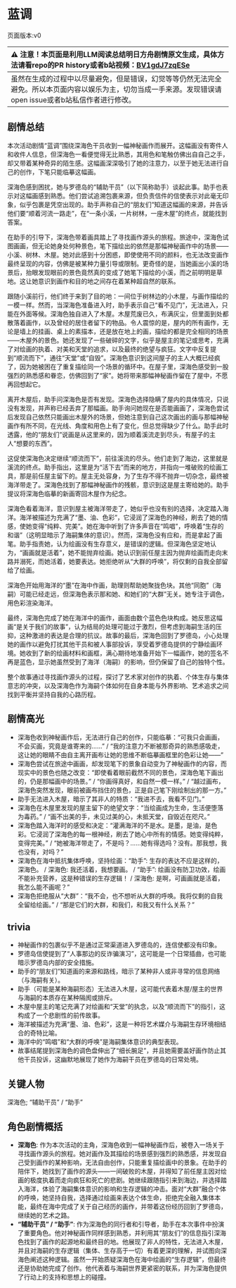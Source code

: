 # 蓝调
页面版本:v0
 

| :warning: 注意！本页面是利用LLM阅读总结明日方舟剧情原文生成，具体方法请看repo的PR history或者b站视频：[BV1gdJ7zqESe](https://www.bilibili.com/video/BV1gdJ7zqESe/)         |
|:----------------------------|
| 虽然在生成的过程中以尽量避免，但是错误，幻觉等等仍然无法完全避免。所以本页面内容以娱乐为主，切勿当成一手来源。发现错误请open issue或者b站私信作者进行修改。|



## 剧情总结
本次活动剧情“蓝调”围绕深海色干员收到一幅神秘画作而展开。这幅画没有寄件人和收件人信息，但深海色一看便觉得无比熟悉，其用色和笔触仿佛出自自己之手，却又带着某种奇异的陌生感。这幅画深深吸引了她的注意力，以至于她无法进行自己的创作，下笔只能临摹这幅画。

深海色感到困扰，她与罗德岛的“辅助干员”（以下简称助手）谈起此事。助手也表示对这幅画感到熟悉。他们尝试追溯包裹来源，但负责信件的信使表示对此毫无印象，似乎包裹是凭空出现的。助手声称自己的“朋友们”知道这幅画的来源，并告诉他们要“顺着河流一路走”，在“一条小溪，一片树林，一座木屋”的终点，就能找到答案。

在助手的引导下，深海色带着画具踏上了寻找画作源头的旅程。旅途中，深海色试图画画，但无论她身处何种景色，笔下描绘出的依然是那幅神秘画作中的场景——小溪、树林、木屋。她对此感到十分困惑，即使使用不同的颜料，也无法改变画作最终呈现的内容，仿佛是被某种力量引导或限制。更奇怪的是，当她画出小溪的场景后，抬眼发现眼前的景色竟然真的变成了她笔下描绘的小溪，而之前明明是草地。这让她意识到画作和目的地之间存在着某种超自然的联系。

跟随小溪前行，他们终于来到了目的地：一间位于树林边的小木屋，与画作描绘的一模一样。然而，当深海色准备进入时，助手表示自己“看不见门”，无法进入，只能在外面等候。深海色独自进入了木屋。木屋荒废已久，布满灰尘，但里面到处都散落着画作，以及曾经的居住者留下的物品。令人震惊的是，屋内的所有画作，无论是墙上的挂画、桌上的素描本，还是放在地上的画，描绘的都是完全相同的场景——木屋外的景色。她还发现了一些破碎的文字，似乎是屋主的笔记或思考，充满了对绘画的执着、对美和天堂的追求，以及最终的绝望与疯狂。文字中反复提到“顺流而下”，通往“天堂”或“自毁”。深海色意识到这间屋子的主人大概已经疯了，因为她被困在了重复描绘同一个场景的循环中。在屋子里，深海色感受到一股强烈的熟悉感和眷恋，仿佛回到了“家”。她将带来那幅神秘画作留在了屋中，不愿再回想起它。

离开木屋后，助手问深海色是否有发现。深海色选择隐瞒了屋内的具体情况，只说没有发现，并声称已经丢弃了那幅画。助手询问她现在是否能画画了，深海色尝试后发现自己依然只能画出木屋外的场景，但她注意到自己这次画出的画与那幅神秘画作有所不同，在光线、角度和用色上有了变化，但总觉得缺少了什么。助手此时透露，他的“朋友们”说画是从这里来的，因为顺着溪流走到尽头，有屋子的主人“想要的东西”。

这促使深海色决定继续“顺流而下”，前往溪流的尽头。他们走到了海边，这里就是溪流的终点。助手指出，这里是为“活下去”而来的地方，并指向一堆破败的绘画工具，那是前任屋主留下的。屋主无处容身，为了生存不得不抛弃一切杂念，最终被海洋带走了。深海色找到了那幅神秘画作的残骸，意识到这是屋主寄给她的。助手提议将深海色临摹的新画寄回木屋作为纪念。

深海色看着海洋，意识到屋主被海洋带走了，她似乎也没有别的选择，决定踏入海洋。海洋被描述为充满了“墨、油、色彩”，它浸润了深海色的神经，刷去了她的情感，使她变得“纯粹、完美”。她在海中听到了许多声音在“鸣唱”，呼唤着“生存的和谐”（这明显暗示了海嗣集体的意识）。然而，深海色没有应和，而是拿起了画笔。助手指责她，认为绘画没有生存意义，是错误的逻辑。但深海色坚定地认为，“画画就是活着”，她不能抛弃绘画。她认识到前任屋主因为抛弃绘画而走向末路并溺死，而她活着，她要表达。她拒绝听从“大群的呼唤”，将仅剩的自我全部留给了绘画。

深海色开始用海洋的“墨”在海中作画，助理则帮助她聚拢色块。其他“同胞”（海嗣）可能已经走远，但深海色表示那和她、和她们的“大群”无关。她专注于调色，用色彩渲染海洋。

最终，深海色完成了她在海洋中的画作，画面由数个蓝色色块构成。她反思这幅画“是关于我们的故事”，认为结局的处理可能过于激烈，但考虑到海嗣生活的压抑，这种激进的表达是合理的抗议。故事的最后，深海色回到了罗德岛，小心处理她的画作以避免打扰其他干员和被人事部投诉，享受着罗德岛提供的宁静绘画环境。她收到了新的绘画材料和画框，满心期待地准备开始下一幅画作，她的签名不再是蓝色，显示她虽然受到了海洋（海嗣）的影响，但仍保留了自己的独特个性。

整个故事通过寻找画作源头的过程，探讨了艺术家对创作的执着、个体生存与集体意志的冲突，以及深海色作为海嗣个体如何在自身本能与外界影响、艺术追求之间找到平衡并坚持自我的心路历程。
## 剧情高光
- 深海色收到神秘画作后，无法进行自己的创作，只能临摹：“可我只会画画，不会买画，究竟是谁寄来的......” / “我的注意力不断被那奇异的熟悉感吸走，这让她的眼睛不由自主离开画布让她的思维不断临摹画框里的色彩让她——”
- 深海色尝试在旅途中画画，却发现笔下的景象自动变为了神秘画作的内容，而现实中的景色也随之改变：“即使看着眼前截然不同的景色，深海色笔下画出的，仍是那幅画中的场景。” / “你画得真好，和自然一模一样。” / “越过画布，深海色突然发现，眼前被画布挡住的景色，正是自己笔下刚绘制出的那一方。”
- 助手无法进入木屋，暗示了其非人的特质：“我进不去，我看不见门。”
- 深海色在木屋里发现的屋主留下的绝望文字：“当绘画成为生命，生活便堕落为毒药。” / “画不出美的手，未见过美的心，未抵天堂，自毁近在咫尺。”
- 深海色踏入海洋时的感受和决定：“灌满海洋的不是水。是墨，是油，是色彩。它浸润了深海色的每一根神经，刷去了她心中所有的情感。她变得纯粹，变得完美。” / “她被海洋带走了，不是吗？......她有得选吗？没有。那我想，我也没有，对吗？”
- 深海色在海中抵抗集体呼唤，坚持绘画：“助手”: 生存的表达不应是这样的，深海色。 / 深海色: 我还活着，我想要画。 / “助手”: 绘画没有防卫功效，绘画不能补充营养，这是种错误的生存逻辑！ / 深海色: 是啊，可画画就是活着，我怎么能不画呢？”
- 深海色拒绝服从“大群”：“我不会，也不想听从大群的呼唤。我将仅剩的自我全留给绘画。” / “那是它们的大群，和我们，和我又有什么关系？”
## trivia
- 神秘画作的包裹似乎不是通过正常渠道进入罗德岛的，连信使都没有印象。
- 罗德岛信使提到了“人事那边的反诈骗演习”，这可能是一个日常插曲，也可能暗示罗德岛内部的安全措施。
- 助手的“朋友们”知道画的来源和路线，暗示了某种非人或非寻常的信息网络（与海嗣有关）。
- 助手（可能是某种海嗣形态）无法进入木屋，这可能代表着木屋/屋主的世界与海嗣的本质存在某种隔阂或排斥。
- 木屋中屋主的笔记充满了对绘画和“天堂”的执念，以及“顺流而下”的指引，这构成了一个悲剧性的前传故事。
- 海洋被描述为充满“墨、油、色彩”，这是一种将艺术媒介与海嗣生存环境相结合的奇特比喻。
- 海洋中的“鸣唱”和“大群的呼唤”是海嗣集体意识的典型表现。
- 故事结尾提到深海色的调色盘伸出了“细长腕足”，并且她需要盖好画作防止其他干员投诉，这幽默地展现了她作为海嗣干员在罗德岛的日常处境。
## 关键人物
深海色; “辅助干员” / “助手”
## 角色剧情概括
-   **深海色**: 作为本次活动的主角，深海色收到一幅神秘画作后，被卷入一场关于寻找画作源头的旅程。她对画作及其描绘的场景感到强烈的熟悉感，并发现自己受到画作的某种影响，无法自由创作，只能重复描绘画中的景象。在助手的陪伴下，她找到了画作的源头——一间破败的木屋，并得知了前任屋主因对绘画的极度执着而走向疯狂和死亡的悲剧。她继续跟随指引来到海边，并选择踏入海洋，体验了海嗣集体意识的影响和生存逻辑的冲击。面对“大群”融合个体的呼唤，她坚持自我，选择通过绘画来表达个体生命，拒绝完全融入集体本能，最终在海中完成了关于自己经历的画作，并带着这份经历回到了罗德岛，继续她的艺术之路。
-   **“辅助干员” / “助手”**: 作为深海色的同行者和引导者，助手在本次事件中扮演了重要角色。他对神秘画作同样感到熟悉，并利用其“朋友们”的信息指引深海色找到了画作的起源地和最终目的地。他展现了非人的特性，无法进入木屋，并且对海嗣的生存逻辑（集体、生存高于一切）有着更深的理解，并试图向深海色阐述这种逻辑。虽然一开始质疑深海色在海中绘画的“生存逻辑”，但最终还是协助她完成了创作。他代表着与海嗣世界更紧密的联系，并为深海色提供了行动上的支持和思想上的碰撞。